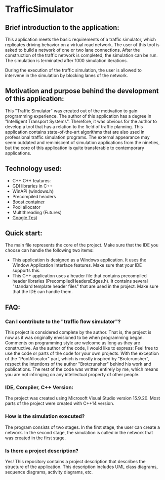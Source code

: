 # TrafficSimulator

## Brief introduction to the application:

This application meets the basic requirements of a traffic simulator, which replicates driving behavior on a virtual road network. The user of this tool is asked to build a network of one or two lane connections. After the construction of the traffic network is completed, the simulation can be run.
The simulation is terminated after 1000 simulation iterations.

During the execution of the traffic simulation, the user is allowed to intervene in the simulation by blocking lanes of the network. 

## Motivation and purpose behind the development of this application:

This "Traffic Simulator" was created out of the motivation to gain programming experience. The author of this application has a degree in "Intelligent Transport Systems". Therefore, it was obvious for the author to develop a tool that has a relation to the field of traffic planning. This application contains state-of-the-art algorithms that are also used in professional traffic simulation programs. 
The external appearance may seem outdated and reminiscent of simulation applications from the nineties, but the core of this application is quite transferable to contemporary applications.

## Technology used:

- C++
C++ features:
- GDI libraries in C++
- WinAPI (windows.h)
- Precompiled headers
- [Boost container](https://github.com/boostorg)
- Pool allocator
- Multithreading (Futures)
- [Google Test](https://github.com/google/googletest)

## Quick start:

The main file represents the core of the project. Make sure that the IDE you choose can handle the following two items: 
- This application is designed as a Windows application. It uses the Window Application Interface features. Make sure that your IDE supports this.
- This C++ application uses a header file that contains precompiled header libraries (PrecompiledHeadersEdges.h). It contains several "standard template header files" that are used in the project. Make sure that the IDE can handle them. 

## FAQ:

### Can I contribute to the "traffic flow simulator"?

This project is considered complete by the author. That is, the project is now as it was originally envisioned to be when programming began.
Comments on programming style are welcome as long as they are constructive.
As the author of the code, I would like to express: Feel free to use the code or parts of the code for your own projects. With the exception of the "PoolAllocator" part, which is mostly inspired by "Brotcrunsher", respect the intentions of the author "Brotcrunsher" behind his work and publications. 
The rest of the code was written entirely by me, which means you are not infringing on any intellectual property of other people. 

### IDE, Compiler, C++ Version:

The project was created using Microsoft Visual Studio version 15.9.20. Most parts of the project were created with C++14 version. 

### How is the simulation executed?

The program consists of two stages. In the first stage, the user can create a network. In the second stage, the simulation is called in the network that was created in the first stage.

### Is there a project description?
Yes! This repository contains a project description that describes the structure of the application. This description includes UML class diagrams, sequence diagrams, activity diagrams, etc.


